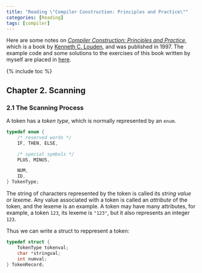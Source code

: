 ```yaml
---
title: "Reading \"Compiler Construction: Principles and Practice\""
categories: [Reading]
tags: [compiler]
---
```


Here are some notes on [*Compiler Construction: Principles and Practice*](http://www.cs.sjsu.edu/~louden/cmptext/), which is a book by [Kenneth C. Louden](http://www.cs.sjsu.edu/~louden/), and was published in 1997. The example code and some solutions to the exercises of this book written by myself are placed in [here](https://github.com/alxddh/compiler-construction).

{% include toc %}

## Chapter 2. Scanning

### 2.1 The Scanning Process

A token has a *token type*, which is normally represented by an `enum`.

```c
typedef enum {
    /* reserved words */
    IF, THEN, ELSE,

    /* special symbols */ 
    PLUS, MINUS,

    NUM,
    ID,
} TokenType;
```

The string of characters represented by the token is called its *string value* or *lexeme*. Any value associated with a token is called an *attribute* of the token, and the lexeme is an example. A token may have many attributes, for example, a token `123`, its lexeme is `"123"`, but it also represents an integer `123`.

Thus we can write a struct to reppresent a token:

```c
typedef struct {
    TokenType tokenval;
    char *stringval;
    int numval;
} TokenRecord;
```
